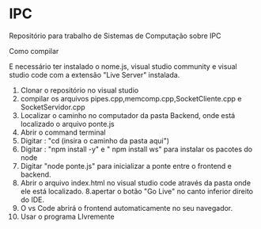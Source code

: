 # IPC
Repositório para trabalho de Sistemas de Computação sobre IPC


Como compilar 

E necessário ter instalado o nome.js, visual studio community e visual studio code com a extensão "Live Server" instalada.

1. Clonar o repositório no visual studio
2. compilar os arquivos pipes.cpp,memcomp.cpp,SocketCliente.cpp e SocketServidor.cpp
3. Localizar o caminho no computador da pasta Backend, onde está localizado o arquivo ponte.js
4. Abrir o command terminal
5. Digitar : "cd (insira o caminho da pasta aqui")
6. Digitar : "npm install -y" e " npm install ws" para instalar os pacotes do node
7. Digitar "node ponte.js" para inicializar a ponte entre o frontend e backend.
8. Abrir o arquivo index.html no visual studio code através da pasta onde ele está localizado.
8.apertar o botão "Go Live" no canto inferior direito do IDE.
9. O vs Code abrirá o frontend automaticamente no seu navegador.
10. Usar o programa LIvremente

